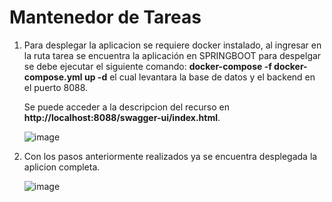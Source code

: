 # Mantenedor de Tareas

1. Para desplegar la aplicacion se requiere docker instalado, al ingresar en la ruta tarea se encuentra la aplicación en SPRINGBOOT para despelgar se debe ejecutar el siguiente comando: **docker-compose -f docker-compose.yml up -d** el cual levantara la base de datos y el backend en el puerto 8088.

   Se puede acceder a la descripcion del recurso en **http://localhost:8088/swagger-ui/index.html**.

   ![image](https://user-images.githubusercontent.com/25494881/135249720-66118018-3de1-406c-8031-2f3adec23451.png)


2. Con los pasos anteriormente realizados ya se encuentra desplegada la aplicion completa.

   ![image](https://user-images.githubusercontent.com/25494881/135250176-9f1ae267-0b7d-4f93-87c0-c22538d421a9.png)


